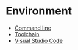 # Environment

- [Command line](command_line)
- [Toolchain](toolchain)
- [Visual Studio Code](vscode)
